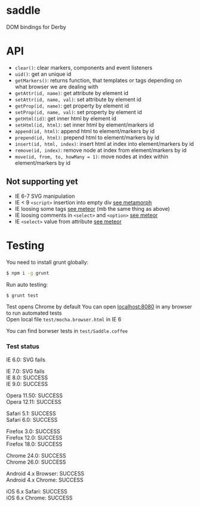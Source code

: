saddle
======

DOM bindings for Derby

# API

* `clear()`: clear markers, components and event listeners
* `uid()`: get an unique id
* `getMarkers()`: returns function, that templates <!--comment--> or <comment></comment> tags depending on what browser we are dealing with
* `getAttr(id, name)`: get attribute by element id
* `setAttr(id, name, val)`: set attribute by element id
* `getProp(id, name)`: get property by element id
* `setProp(id, name, val)`: set property by element id
* `getHtml(id)`: get inner html by element id
* `setHtml(id, html)`: set inner html by element/markers id
* `append(id, html)`: append html to element/markers by id
* `prepend(id, html)`: prepend html to element/markers by id
* `insert(id, html, index)`: insert html at index into element/markers by id
* `remove(id, index)`: remove node at index from element/markers by id
* `move(id, from, to, howMany = 1)`: move nodes at index within element/markers by id

## Not supporting yet
* IE 6-7 SVG manipulation
* IE < 9 `<script>` insertion into empty div [see metamorph](https://github.com/tomhuda/metamorph.js/blob/8a6745c6d6f19fcf2279b9ab4bdcc9300fbd37a5/lib/metamorph.js#L18)
* IE loosing some tags [see meteor](https://github.com/meteor/meteor/blob/4d98d8cb4e5a95e9e98953f44c872c9332a042a3/packages/domutils/domutils.js#L61) (mb the same thing as above)
* IE loosing comments in `<select>` and `<option>` [see meteor](https://github.com/meteor/meteor/blob/4d98d8cb4e5a95e9e98953f44c872c9332a042a3/packages/domutils/domutils.js#L64)
* IE `<select>` value from attribute [see meteor](https://github.com/meteor/meteor/blob/4d98d8cb4e5a95e9e98953f44c872c9332a042a3/packages/domutils/domutils.js#L66)

# Testing

You need to install grunt globally:
```sh
$ npm i -g grunt
```

Run auto testing:
```sh
$ grunt test
```
Test opens Chrome by default
You can open [localhost:8080](http://localhost:8080/) in any browser to run automated tests  
Open local file `test/mocha.browser.html` in IE 6

You can find borwser tests in `test/Saddle.coffee`


### Test status
IE 6.0: SVG fails

IE 7.0: SVG fails  
IE 8.0: SUCCESS  
IE 9.0: SUCCESS  

Opera 11.50: SUCCESS  
Opera 12.11: SUCCESS  

Safari 5.1: SUCCESS  
Safari 6.0: SUCCESS  

Firefox 3.0: SUCCESS  
Firefox 12.0: SUCCESS  
Firefox 18.0: SUCCESS  

Chrome 24.0: SUCCESS  
Chrome 26.0: SUCCESS  

Android 4.x Browser: SUCCESS  
Android 4.x Chrome: SUCCESS  

iOS 6.x Safari: SUCCESS  
iOS 6.x Chrome: SUCCESS  
